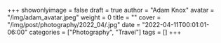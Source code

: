 +++
showonlyimage = false
draft = true
author = "Adam Knox"
avatar = "/img/adam_avatar.jpeg"
weight = 0
title = ""
cover = "/img/post/photography/2022_04/.jpg"
date = "2022-04-11T00:01:01-06:00"
categories = ["Photography", "Travel"]
tags = []
+++
<!--more-->
